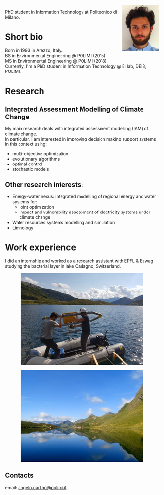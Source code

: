 <img src="fototessera.JPG" height="150" style="float:right" alt="photo"/>

PhD student in Information Technology at Politecnico di Milano.

# Short bio
Born in 1993 in Arezzo, Italy.  
BS in Environmental Engineering @ POLIMI (2015)  
MS in Environmental Engineering @ POLIMI (2018)  
Currently, I'm a PhD student in Information Technology @ EI lab, DEIB, POLIMI.

# Research

## Integrated Assessment Modelling of Climate Change
My main research deals with integrated assessment modelling (IAM) of climate change.  
In particular, I am interested in improving decision making support systems in this context using:
- multi-objective optimization
- evolutionary algorithms
- optimal control
- stochastic models

## Other research interests:
- Energy-water nexus: integrated modelling of regional energy and water systems for:
  + joint optimization
  + impact and vulnerability assessment of electricity systems under climate change
- Water resources systems modelling and simulation
- Limnology

# Work experience
I did an internship and worked as a research assistant with EPFL & Eawag studying the bacterial layer in lake Cadagno, Switzerland.  
<p style="text-align:center">
<img src="IMG_20181226_132153.jpg" height="300" alt="Cadagno-work"/>  
</p>
  
<p style="text-align:center">
<img src="DSC_0152_.jpg" height="300" alt="Cadagno"/>
</p>

## Contacts

email: [angelo.carlino@polimi.it](mailto:angelo.carlino@polimi.it)
